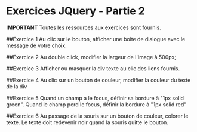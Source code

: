 # Exercices JQuery - Partie 2

**IMPORTANT**
Toutes les ressources aux exercices sont fournis.

##Exercice 1
Au clic sur le bouton, afficher une boite de dialogue avec le message de votre choix.

##Exercice 2
Au double click, modifier la largeur de l'image à 500px;

##Exercice 3
Afficher ou masquer la div texte au clic des liens fournis.

##Exercice 4
Au clic sur un bouton de couleur, modifier la couleur du texte de la div

##Exercice 5
Quand un champ a le focus, définir sa bordure à "1px solid green".
 Quand le champ perd le focus, définir la bordure à "1px solid red"

##Exercice 6
Au passage de la souris sur un bouton de couleur, colorer le texte.
 Le texte doit redevenir noir quand la souris quitte le bouton.

